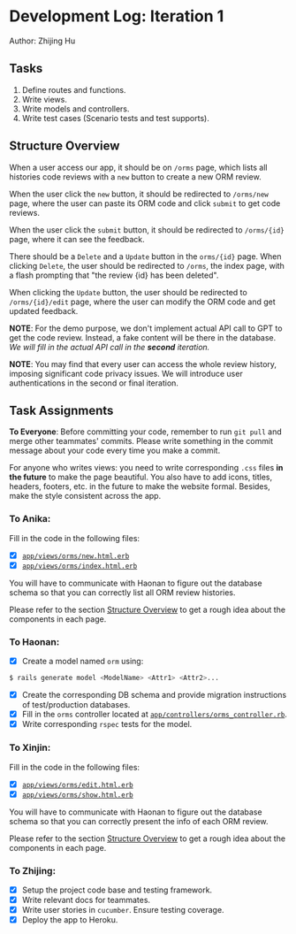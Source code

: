 # Development Log: Iteration 1

Author: Zhijing Hu

## Tasks

1. Define routes and functions.
2. Write views.
3. Write models and controllers.
4. Write test cases (Scenario tests and test supports).

## Structure Overview

When a user access our app, it should be on `/orms` page, which lists all
histories code reviews with a `new` button to create a new ORM review.

When the user click the `new` button, it should be redirected to `/orms/new`
page, where the user can paste its ORM code and click `submit` to get code reviews.

When the user click the `submit` button, it should be redirected to `/orms/{id}` page, 
where it can see the feedback.

There should be a `Delete` and a `Update` button in the `orms/{id}` page. When clicking
`Delete`, the user should be redirected to `/orms`, the index page, with a flash prompting
that "the review {id} has been deleted". 

When clicking the `Update` button, the user should be redirected to `/orms/{id}/edit` 
page, where the user can modify the ORM code and get updated feedback.

**NOTE**: For the demo purpose, we don't implement actual API call to GPT to get the
code review. Instead, a fake content will be there in the database. 
*We will fill in the actual API call in the **second** iteration.*

**NOTE**: You may find that every user can access the whole review history, imposing
significant code privacy issues. We will introduce user authentications in the second or 
final iteration.

## Task Assignments

**To Everyone**: Before committing your code, remember to run `git pull` and merge other
teammates' commits. Please write something in the commit message about your
code every time you make a commit.

For anyone who writes views: you need to write corresponding `.css` files 
**in the future** to make the page beautiful. You also have to add icons,
titles, headers, footers, etc. in the future to make the website formal.
Besides, make the style consistent across the app.

### To Anika:

Fill in the code in the following files:

- [x] [`app/views/orms/new.html.erb`](../app/views/orms/new.html.erb)
- [x] [`app/views/orms/index.html.erb`](../app/views/orms/index.html.erb)

You will have to communicate with Haonan to figure out the database 
schema so that you can correctly list all ORM review histories.

Please refer to the section [Structure Overview](#structure-overview) to
get a rough idea about the components in each page. 

### To Haonan:

- [x] Create a model named `orm` using:
```bash
$ rails generate model <ModelName> <Attr1> <Attr2>...
```
- [x] Create the corresponding DB schema and provide migration instructions of test/production databases.
- [x] Fill in the `orms` controller located at 
[`app/controllers/orms_controller.rb`](../app/controllers/orms_controller.rb).
- [x] Write corresponding `rspec` tests for the model.

### To Xinjin:

Fill in the code in the following files:

- [x] [`app/views/orms/edit.html.erb`](../app/views/orms/edit.html.erb)
- [x] [`app/views/orms/show.html.erb`](../app/views/orms/show.html.erb)

You will have to communicate with Haonan to figure out the database 
schema so that you can correctly present the info of each ORM review.

Please refer to the section [Structure Overview](#structure-overview) to
get a rough idea about the components in each page. 

### To Zhijing:

- [x] Setup the project code base and testing framework.
- [x] Write relevant docs for teammates.
- [x] Write user stories in `cucumber`. Ensure testing coverage.
- [x] Deploy the app to Heroku.
